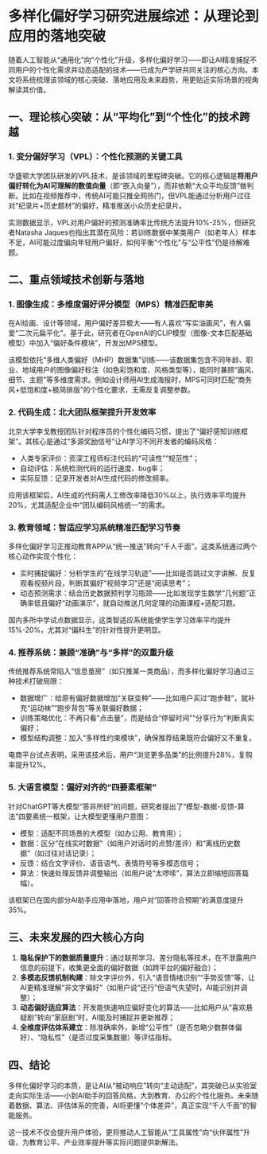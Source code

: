 # 多样化偏好学习研究进展综述：从理论到应用的落地突破
随着人工智能从“通用化”向“个性化”升级，多样化偏好学习——即让AI精准捕捉不同用户的个性化需求并动态适配的技术——已成为产学研共同关注的核心方向。本文将系统梳理该领域的核心突破、落地应用及未来趋势，用更贴近实际场景的视角解读其价值。


## 一、理论核心突破：从“平均化”到“个性化”的技术跨越
### 1. 变分偏好学习（VPL）：个性化预测的关键工具
华盛顿大学团队研发的VPL技术，是该领域的里程碑突破。它的核心逻辑是**将用户偏好转化为AI可理解的数值向量**（即“嵌入向量”），而非依赖“大众平均反馈”做判断。比如在视频推荐中，传统AI可能只推全网热门，但VPL能通过分析用户过往对“纪录片+历史题材”的偏好，精准推送小众历史纪录片。

实测数据显示，VPL对用户偏好的预测准确率比传统方法提升10%-25%，但研究者Natasha Jaques也指出其潜在风险：若训练数据中某类用户（如老年人）样本不足，AI可能过度偏向年轻用户偏好，如何平衡“个性化”与“公平性”仍是待解难题。


## 二、重点领域技术创新与落地
### 1. 图像生成：多维度偏好评分模型（MPS）精准匹配审美
在AI绘画、设计等领域，用户偏好差异极大——有人喜欢“写实油画风”，有人偏爱“二次元扁平化”。基于此，研究者在OpenAI的CLIP模型（图像-文本匹配基础模型）中加入“偏好条件模块”，开发出MPS模型。

该模型依托“多维人类偏好（MHP）数据集”训练——该数据集包含不同年龄、职业、地域用户的图像偏好标注（如色彩饱和度、风格类型等），能同时兼顾“画风、细节、主题”等多维度需求。例如设计师用AI生成海报时，MPS可同时匹配“商务风+低饱和度+极简排版”的个性化要求，无需反复调整参数。


### 2. 代码生成：北大团队框架提升开发效率
北京大学李戈教授团队针对程序员的个性化编码习惯，提出了“偏好感知训练框架”。其核心是通过“多源奖励信号”让AI学习不同开发者的编码风格：
- 人类专家评价：资深工程师标注代码的“可读性”“规范性”；
- 自动评估：系统检测代码的运行速度、bug率；
- 实际反馈：记录开发者对AI生成代码的修改频率。

应用该框架后，AI生成的代码需人工修改率降低30%以上，执行效率平均提升20%，尤其适配企业中“团队编码风格统一”的需求。


### 3. 教育领域：智适应学习系统精准匹配学习节奏
多样化偏好学习正推动教育APP从“统一推送”转向“千人千面”。这类系统通过两个核心动作实现个性化：
- 实时捕捉偏好：分析学生的“在线学习轨迹”——比如是否跳过文字讲解、反复观看视频片段，判断其偏好“视频学习”还是“阅读思考”；
- 动态预测需求：结合历史数据预判学习瓶颈——比如发现学生数学“几何题”正确率低且偏好“动画演示”，就自动推送几何定理的动画课程+适配习题。

国内多所中学试点数据显示，这类智适应系统能使学生学习效率平均提升15%-20%，尤其对“偏科生”的针对性提升更明显。


### 4. 推荐系统：兼顾“准确”与“多样”的双重升级
传统推荐系统常陷入“信息茧房”（如只推某一类商品），而多样化偏好学习通过三种技术打破局限：
- 数据增广：给原有偏好数据增加“关联变种”——比如用户买过“跑步鞋”，就补充“运动袜”“跑步背包”等关联偏好数据；
- 训练策略优化：不再只看“点击量”，而是结合“停留时间”“分享行为”判断真实偏好；
- 模型结构调整：加入“多样性约束模块”，确保推荐结果既符合偏好又不重复。

电商平台试点表明，采用该技术后，用户“浏览更多品类”的比例提升28%，复购率提升12%。


### 5. 大语言模型：偏好对齐的“四要素框架”
针对ChatGPT等大模型“答非所好”的问题，研究者提出了“模型-数据-反馈-算法”四要素统一框架，让大模型更懂用户意图：
- 模型：适配不同场景的大模型（如办公用、教育用）；
- 数据：区分“在线实时数据”（如用户对话时的点赞/差评）和“离线历史数据”（如过往对话记录）；
- 反馈：结合文字评价、语音语气、表情符号等多模态信号；
- 算法：快速处理反馈并调整输出（如用户说“太啰嗦”，算法立即缩短回答篇幅）。

该框架已在国内部分AI助手应用中落地，用户对“回答符合预期”的满意度提升35%。


## 三、未来发展的四大核心方向
1.  **隐私保护下的数据质量提升**：通过联邦学习、差分隐私等技术，在不泄露用户信息的前提下，收集更全面的偏好数据（如跨平台的偏好融合）；
2.  **多模态反馈机制构建**：除文字评价外，引入“语音情绪识别”“手势反馈”等，让AI更精准理解“非文字偏好”（如用户说“还行”但语气失望时，AI能识别并调整）；
3.  **动态偏好适应算法**：开发能快速响应偏好变化的算法——比如用户从“喜欢悬疑剧”转向“家庭剧”时，AI能及时捕捉并更新推荐；
4.  **全维度评估体系建立**：除准确率外，新增“公平性”（是否忽略少数群体偏好）、“隐私性”（是否过度采集数据）等评估指标。


## 四、结论
多样化偏好学习的本质，是让AI从“被动响应”转向“主动适配”，其突破已从实验室走向实际生活——小到AI助手的回答风格，大到教育、办公的个性化服务。未来随着数据、算法、评估体系的完善，AI将更懂“个体差异”，真正实现“千人千面”的智能服务。

这一技术不仅会提升用户体验，更将推动人工智能从“工具属性”向“伙伴属性”升级，为教育公平、产业效率提升等实际问题提供新解法。
